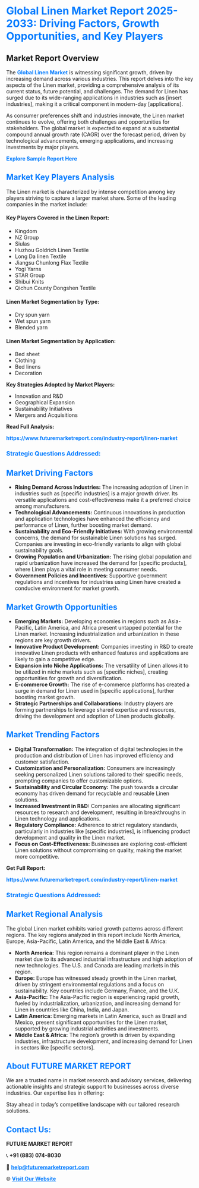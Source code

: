 <h1 style="color: #007BFF;">Global Linen Market Report 2025-2033: Driving Factors, Growth Opportunities, and Key Players</h1>

<section id="overview">
<h2>Market Report Overview</h2>
<p>The <a href="https://www.futuremarketreport.com/industry-report/linen-market" style="color: #007BFF; text-decoration: none;"><strong>Global Linen Market</strong></a> is witnessing significant growth, driven by increasing demand across various industries. This report delves into the key aspects of the Linen market, providing a comprehensive analysis of its current status, future potential, and challenges. The demand for Linen has surged due to its wide-ranging applications in industries such as [insert industries], making it a critical component in modern-day [applications].</p>
<p>As consumer preferences shift and industries innovate, the Linen market continues to evolve, offering both challenges and opportunities for stakeholders. The global market is expected to expand at a substantial compound annual growth rate (CAGR) over the forecast period, driven by technological advancements, emerging applications, and increasing investments by major players.</p>
</section>

<section id="overview">
<p><a href="https://www.futuremarketreport.com/request-sample/reportId=60724" style="color: #007BFF; text-decoration: none;"><strong>Explore Sample Report Here</strong></a></p>
</section>

<section id="key-players">
<h2 style="color: #007BFF;">Market Key Players Analysis</h2>
<p>The Linen market is characterized by intense competition among key players striving to capture a larger market share. Some of the leading companies in the market include:</p>
<h4>Key Players Covered in the Linen Report:</h4>
<ul><li>Kingdom</li><li>NZ Group</li><li>Siulas</li><li>Huzhou Goldrich Linen Textile</li><li>Long Da linen Textile</li><li>Jiangsu Chunlong Flax Textile</li><li>Yogi Yarns</li><li>STAR Group</li><li>Shibui Knits</li><li>Qichun County Dongshen Textile</li></ul>
<h4>Linen Market Segmentation by Type:</h4>
<ul><li>Dry spun yarn</li><li>Wet spun yarn</li><li>Blended yarn</li></ul>

<h4>Linen Market Segmentation by Application:</h4>
<ul><li>Bed sheet</li><li>Clothing</li><li>Bed linens</li><li>Decoration</li></ul>
<p><strong>Key Strategies Adopted by Market Players:</strong></p>
<ul>
<li>Innovation and R&D</li>
<li>Geographical Expansion</li>
<li>Sustainability Initiatives</li>
<li>Mergers and Acquisitions</li>
</ul>
</section>

<section>
<p><strong>Read Full Analysis: </strong></p><a href="https://www.futuremarketreport.com/industry-report/linen-market" style="color: #007BFF; text-decoration: none;"><strong>https://www.futuremarketreport.com/industry-report/linen-market</strong></a>
<h3 style="color: #007BFF;">Strategic Questions Addressed:</h3>
</section>

<section id="driving-factors">
<h2 style="color: #007BFF;">Market Driving Factors</h2>
<ul>
<li><strong>Rising Demand Across Industries:</strong> The increasing adoption of Linen in industries such as [specific industries] is a major growth driver. Its versatile applications and cost-effectiveness make it a preferred choice among manufacturers.</li>
<li><strong>Technological Advancements:</strong> Continuous innovations in production and application technologies have enhanced the efficiency and performance of Linen, further boosting market demand.</li>
<li><strong>Sustainability and Eco-Friendly Initiatives:</strong> With growing environmental concerns, the demand for sustainable Linen solutions has surged. Companies are investing in eco-friendly variants to align with global sustainability goals.</li>
<li><strong>Growing Population and Urbanization:</strong> The rising global population and rapid urbanization have increased the demand for [specific products], where Linen plays a vital role in meeting consumer needs.</li>
<li><strong>Government Policies and Incentives:</strong> Supportive government regulations and incentives for industries using Linen have created a conducive environment for market growth.</li>
</ul>
</section>

<section id="growth-opportunities">
<h2 style="color: #007BFF;">Market Growth Opportunities</h2>
<ul>
<li><strong>Emerging Markets:</strong> Developing economies in regions such as Asia-Pacific, Latin America, and Africa present untapped potential for the Linen market. Increasing industrialization and urbanization in these regions are key growth drivers.</li>
<li><strong>Innovative Product Development:</strong> Companies investing in R&D to create innovative Linen products with enhanced features and applications are likely to gain a competitive edge.</li>
<li><strong>Expansion into Niche Applications:</strong> The versatility of Linen allows it to be utilized in niche markets such as [specific niches], creating opportunities for growth and diversification.</li>
<li><strong>E-commerce Growth:</strong> The rise of e-commerce platforms has created a surge in demand for Linen used in [specific applications], further boosting market growth.</li>
<li><strong>Strategic Partnerships and Collaborations:</strong> Industry players are forming partnerships to leverage shared expertise and resources, driving the development and adoption of Linen products globally.</li>
</ul>
</section>

<section id="trending-factors">
<h2 style="color: #007BFF;">Market Trending Factors</h2>
<ul>
<li><strong>Digital Transformation:</strong> The integration of digital technologies in the production and distribution of Linen has improved efficiency and customer satisfaction.</li>
<li><strong>Customization and Personalization:</strong> Consumers are increasingly seeking personalized Linen solutions tailored to their specific needs, prompting companies to offer customizable options.</li>
<li><strong>Sustainability and Circular Economy:</strong> The push towards a circular economy has driven demand for recyclable and reusable Linen solutions.</li>
<li><strong>Increased Investment in R&D:</strong> Companies are allocating significant resources to research and development, resulting in breakthroughs in Linen technology and applications.</li>
<li><strong>Regulatory Compliance:</strong> Adherence to strict regulatory standards, particularly in industries like [specific industries], is influencing product development and quality in the Linen market.</li>
<li><strong>Focus on Cost-Effectiveness:</strong> Businesses are exploring cost-efficient Linen solutions without compromising on quality, making the market more competitive.</li>
</ul>
</section>

<section>
<p><strong>Get Full Report: </strong></p><a href="https://www.futuremarketreport.com/industry-report/linen-market" style="color: #007BFF; text-decoration: none;"><strong>https://www.futuremarketreport.com/industry-report/linen-market</strong></a>
<h3 style="color: #007BFF;">Strategic Questions Addressed:</h3>
</section>


<section id="regional-analysis">
<h2 style="color: #007BFF;">Market Regional Analysis</h2>
<p>The global Linen market exhibits varied growth patterns across different regions. The key regions analyzed in this report include North America, Europe, Asia-Pacific, Latin America, and the Middle East & Africa:</p>
<ul>
<li><strong>North America:</strong> This region remains a dominant player in the Linen market due to its advanced industrial infrastructure and high adoption of new technologies. The U.S. and Canada are leading markets in this region.</li>
<li><strong>Europe:</strong> Europe has witnessed steady growth in the Linen market, driven by stringent environmental regulations and a focus on sustainability. Key countries include Germany, France, and the U.K.</li>
<li><strong>Asia-Pacific:</strong> The Asia-Pacific region is experiencing rapid growth, fueled by industrialization, urbanization, and increasing demand for Linen in countries like China, India, and Japan.</li>
<li><strong>Latin America:</strong> Emerging markets in Latin America, such as Brazil and Mexico, present significant opportunities for the Linen market, supported by growing industrial activities and investments.</li>
<li><strong>Middle East & Africa:</strong> The region’s growth is driven by expanding industries, infrastructure development, and increasing demand for Linen in sectors like [specific sectors].</li>
</ul>
</section>

<footer>
<h2 style="color: #007BFF;">About FUTURE MARKET REPORT</h2>
<p>We are a trusted name in market research and advisory services, delivering actionable insights and strategic support to businesses across diverse industries. Our expertise lies in offering:</p>

<p>Stay ahead in today’s competitive landscape with our tailored research solutions.</p>

<h2 style="color: #007BFF;">Contact Us:</h2>
<p><strong>FUTURE MARKET REPORT</strong></p>
<p>📞 <strong>+91 (883) 074-8030</strong></p>
<p>📧 <strong><a href="mailto:help@futuremarketreport.com" style="color: #007BFF;">help@futuremarketreport.com</a></strong></p>
<p>🌐 <strong><a href="https://www.futuremarketreport.com/" style="color: #007BFF;">Visit Our Website</a></strong></p>
</footer>
